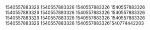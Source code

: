 1540557883326
1540557883326
1540557883326
1540557883326
1540557883326
1540557883326
1540557883326
1540557883326
1540557883326
1540557883326
1540557883326
1540557883326
1540557883326
1540557883326
15405578833261540774442203
